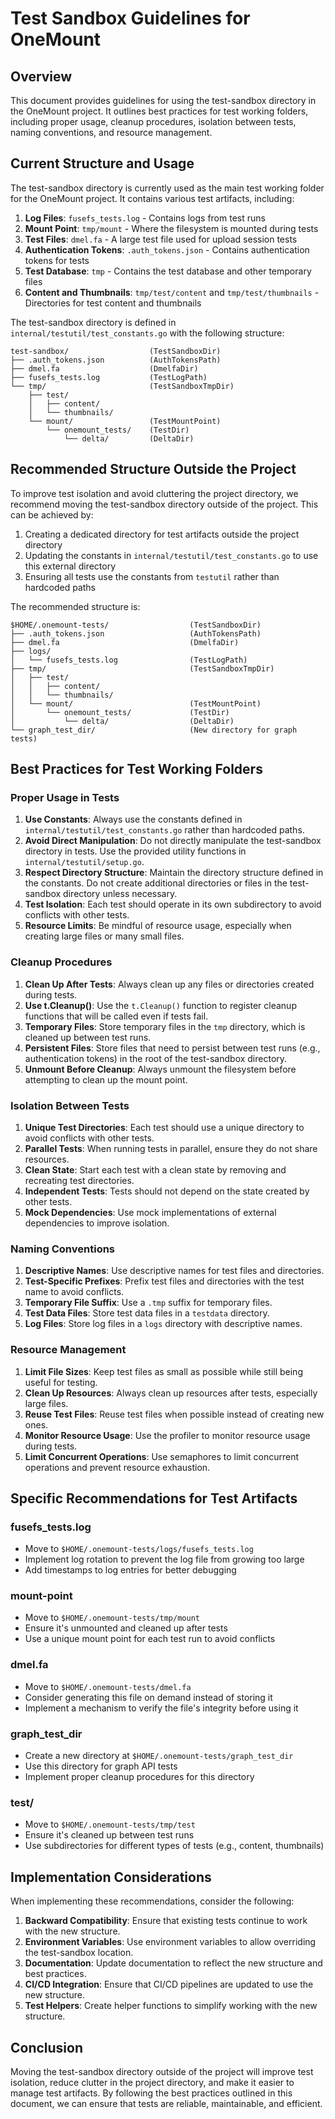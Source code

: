 # Test Sandbox Guidelines for OneMount

## Overview

This document provides guidelines for using the test-sandbox directory in the OneMount project. It outlines best practices for test working folders, including proper usage, cleanup procedures, isolation between tests, naming conventions, and resource management.

## Current Structure and Usage

The test-sandbox directory is currently used as the main test working folder for the OneMount project. It contains various test artifacts, including:

1. **Log Files**: `fusefs_tests.log` - Contains logs from test runs
2. **Mount Point**: `tmp/mount` - Where the filesystem is mounted during tests
3. **Test Files**: `dmel.fa` - A large test file used for upload session tests
4. **Authentication Tokens**: `.auth_tokens.json` - Contains authentication tokens for tests
5. **Test Database**: `tmp` - Contains the test database and other temporary files
6. **Content and Thumbnails**: `tmp/test/content` and `tmp/test/thumbnails` - Directories for test content and thumbnails

The test-sandbox directory is defined in `internal/testutil/test_constants.go` with the following structure:

```
test-sandbox/                  (TestSandboxDir)
├── .auth_tokens.json          (AuthTokensPath)
├── dmel.fa                    (DmelfaDir)
├── fusefs_tests.log           (TestLogPath)
└── tmp/                       (TestSandboxTmpDir)
    ├── test/
    │   ├── content/
    │   └── thumbnails/
    └── mount/                 (TestMountPoint)
        └── onemount_tests/    (TestDir)
            └── delta/         (DeltaDir)
```

## Recommended Structure Outside the Project

To improve test isolation and avoid cluttering the project directory, we recommend moving the test-sandbox directory outside of the project. This can be achieved by:

1. Creating a dedicated directory for test artifacts outside the project directory
2. Updating the constants in `internal/testutil/test_constants.go` to use this external directory
3. Ensuring all tests use the constants from `testutil` rather than hardcoded paths

The recommended structure is:

```
$HOME/.onemount-tests/                  (TestSandboxDir)
├── .auth_tokens.json                   (AuthTokensPath)
├── dmel.fa                             (DmelfaDir)
├── logs/
│   └── fusefs_tests.log                (TestLogPath)
├── tmp/                                (TestSandboxTmpDir)
│   ├── test/
│   │   ├── content/
│   │   └── thumbnails/
│   └── mount/                          (TestMountPoint)
│       └── onemount_tests/             (TestDir)
│           └── delta/                  (DeltaDir)
└── graph_test_dir/                     (New directory for graph tests)
```

## Best Practices for Test Working Folders

### Proper Usage in Tests

1. **Use Constants**: Always use the constants defined in `internal/testutil/test_constants.go` rather than hardcoded paths.
2. **Avoid Direct Manipulation**: Do not directly manipulate the test-sandbox directory in tests. Use the provided utility functions in `internal/testutil/setup.go`.
3. **Respect Directory Structure**: Maintain the directory structure defined in the constants. Do not create additional directories or files in the test-sandbox directory unless necessary.
4. **Test Isolation**: Each test should operate in its own subdirectory to avoid conflicts with other tests.
5. **Resource Limits**: Be mindful of resource usage, especially when creating large files or many small files.

### Cleanup Procedures

1. **Clean Up After Tests**: Always clean up any files or directories created during tests.
2. **Use t.Cleanup()**: Use the `t.Cleanup()` function to register cleanup functions that will be called even if tests fail.
3. **Temporary Files**: Store temporary files in the `tmp` directory, which is cleaned up between test runs.
4. **Persistent Files**: Store files that need to persist between test runs (e.g., authentication tokens) in the root of the test-sandbox directory.
5. **Unmount Before Cleanup**: Always unmount the filesystem before attempting to clean up the mount point.

### Isolation Between Tests

1. **Unique Test Directories**: Each test should use a unique directory to avoid conflicts with other tests.
2. **Parallel Tests**: When running tests in parallel, ensure they do not share resources.
3. **Clean State**: Start each test with a clean state by removing and recreating test directories.
4. **Independent Tests**: Tests should not depend on the state created by other tests.
5. **Mock Dependencies**: Use mock implementations of external dependencies to improve isolation.

### Naming Conventions

1. **Descriptive Names**: Use descriptive names for test files and directories.
2. **Test-Specific Prefixes**: Prefix test files and directories with the test name to avoid conflicts.
3. **Temporary File Suffix**: Use a `.tmp` suffix for temporary files.
4. **Test Data Files**: Store test data files in a `testdata` directory.
5. **Log Files**: Store log files in a `logs` directory with descriptive names.

### Resource Management

1. **Limit File Sizes**: Keep test files as small as possible while still being useful for testing.
2. **Clean Up Resources**: Always clean up resources after tests, especially large files.
3. **Reuse Test Files**: Reuse test files when possible instead of creating new ones.
4. **Monitor Resource Usage**: Use the profiler to monitor resource usage during tests.
5. **Limit Concurrent Operations**: Use semaphores to limit concurrent operations and prevent resource exhaustion.

## Specific Recommendations for Test Artifacts

### fusefs_tests.log

- Move to `$HOME/.onemount-tests/logs/fusefs_tests.log`
- Implement log rotation to prevent the log file from growing too large
- Add timestamps to log entries for better debugging

### mount-point

- Move to `$HOME/.onemount-tests/tmp/mount`
- Ensure it's unmounted and cleaned up after tests
- Use a unique mount point for each test run to avoid conflicts

### dmel.fa

- Move to `$HOME/.onemount-tests/dmel.fa`
- Consider generating this file on demand instead of storing it
- Implement a mechanism to verify the file's integrity before using it

### graph_test_dir

- Create a new directory at `$HOME/.onemount-tests/graph_test_dir`
- Use this directory for graph API tests
- Implement proper cleanup procedures for this directory

### test/

- Move to `$HOME/.onemount-tests/tmp/test`
- Ensure it's cleaned up between test runs
- Use subdirectories for different types of tests (e.g., content, thumbnails)

## Implementation Considerations

When implementing these recommendations, consider the following:

1. **Backward Compatibility**: Ensure that existing tests continue to work with the new structure.
2. **Environment Variables**: Use environment variables to allow overriding the test-sandbox location.
3. **Documentation**: Update documentation to reflect the new structure and best practices.
4. **CI/CD Integration**: Ensure that CI/CD pipelines are updated to use the new structure.
5. **Test Helpers**: Create helper functions to simplify working with the new structure.

## Conclusion

Moving the test-sandbox directory outside of the project will improve test isolation, reduce clutter in the project directory, and make it easier to manage test artifacts. By following the best practices outlined in this document, we can ensure that tests are reliable, maintainable, and efficient.